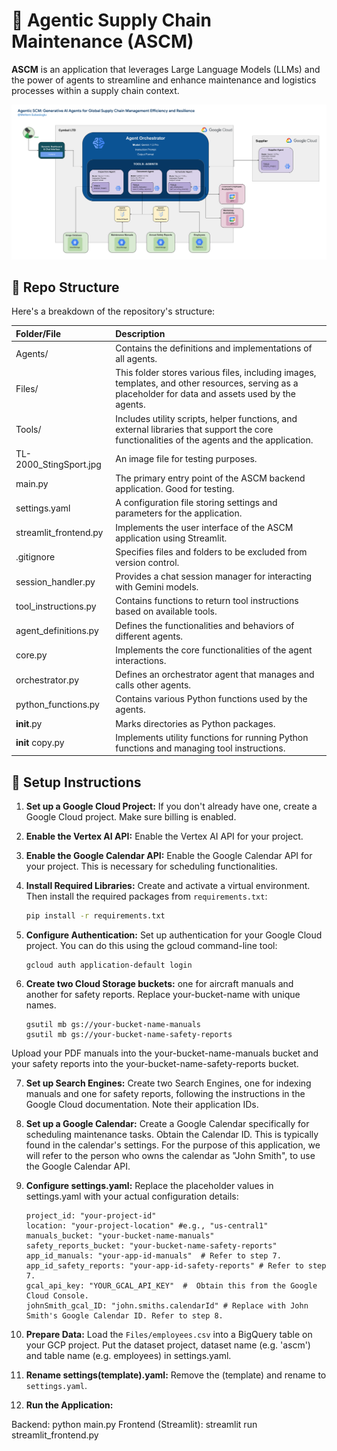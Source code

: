 # 🤖 Agentic Supply Chain Maintenance (ASCM)

**ASCM** is an application that leverages Large Language Models (LLMs) and the power of agents to streamline and enhance maintenance and logistics processes within a supply chain context.

![Architecture](Files/architecture.png)

## 📂 Repo Structure
Here's a breakdown of the repository's structure:

|Folder/File|Description|
|:---|:---|
|Agents/|Contains the definitions and implementations of all agents.|
|Files/|This folder stores various files, including images, templates, and other resources, serving as a placeholder for data and assets used by the agents.|
|Tools/|Includes utility scripts, helper functions, and external libraries that support the core functionalities of the agents and the application.|
|TL-2000_StingSport.jpg|An image file for testing purposes.|
|main.py|The primary entry point of the ASCM backend application. Good for testing.|
|settings.yaml|A configuration file storing settings and parameters for the application.|
|streamlit_frontend.py|Implements the user interface of the ASCM application using Streamlit.|
|.gitignore|Specifies files and folders to be excluded from version control.|
|session_handler.py|Provides a chat session manager for interacting with Gemini models.|
|tool_instructions.py|Contains functions to return tool instructions based on available tools.|
|agent_definitions.py|Defines the functionalities and behaviors of different agents.|
|core.py|Implements the core functionalities of the agent interactions.|
|orchestrator.py|Defines an orchestrator agent that manages and calls other agents.|
|python_functions.py|Contains various Python functions used by the agents.|
|__init__.py|Marks directories as Python packages.|
|__init__ copy.py|Implements utility functions for running Python functions and managing tool instructions.|



## 🚀 Setup Instructions

1. **Set up a Google Cloud Project:** If you don't already have one, create a Google Cloud project. Make sure billing is enabled.

2. **Enable the Vertex AI API:** Enable the Vertex AI API for your project.

3. **Enable the Google Calendar API:** Enable the Google Calendar API for your project.  This is necessary for scheduling functionalities.

4. **Install Required Libraries:** Create and activate a virtual environment. Then install the required packages from `requirements.txt`:
   ```bash
   pip install -r requirements.txt
   ```

5. **Configure Authentication:** Set up authentication for your Google Cloud project. You can do this using the gcloud command-line tool:

    ```
    gcloud auth application-default login
    ```


6. **Create two Cloud Storage buckets:** one for aircraft manuals and another for safety reports. Replace your-bucket-name with unique names.
    ```
    gsutil mb gs://your-bucket-name-manuals
    gsutil mb gs://your-bucket-name-safety-reports
    ```

Upload your PDF manuals into the your-bucket-name-manuals bucket and your safety reports into the your-bucket-name-safety-reports bucket.

7. **Set up Search Engines:** Create two Search Engines, one for indexing manuals and one for safety reports, following the instructions in the Google Cloud documentation. Note their application IDs.

8. **Set up a Google Calendar:** Create a Google Calendar specifically for scheduling maintenance tasks. Obtain the Calendar ID. This is typically found in the calendar's settings. For the purpose of this application, we will refer to the person who owns the calendar as "John Smith", to use the Google Calendar API.

9. **Configure settings.yaml:** Replace the placeholder values in settings.yaml with your actual configuration details:

    ```
    project_id: "your-project-id"
    location: "your-project-location" #e.g., "us-central1"
    manuals_bucket: "your-bucket-name-manuals"
    safety_reports_bucket: "your-bucket-name-safety-reports"
    app_id_manuals: "your-app-id-manuals"  # Refer to step 7.
    app_id_safety_reports: "your-app-id-safety-reports" # Refer to step 7.
    gcal_api_key: "YOUR_GCAL_API_KEY"  #  Obtain this from the Google Cloud Console.
    johnSmith_gcal_ID: "john.smiths.calendarId" # Replace with John Smith's Google Calendar ID. Refer to step 8.
    ```


10. **Prepare Data:** Load the ```Files/employees.csv``` into a BigQuery table on your GCP project. Put the dataset project, dataset name (e.g. 'ascm') and table name (e.g. employees) in settings.yaml.

11. **Rename settings(template).yaml:** Remove the (template) and rename to ```settings.yaml```.


12. **Run the Application:**

Backend: python main.py
Frontend (Streamlit): streamlit run streamlit_frontend.py


